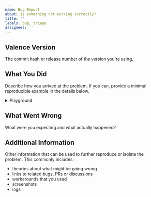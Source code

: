 ```yaml
---
name: Bug Report
about: Is something not working correctly?
title: ''
labels: bug, triage
assignees: ''
---
```


## Valence Version

The commit hash or release number of the version you're using.

## What You Did

Describe how you arrived at the problem. If you can, provide a minimal reproducible example in the details below.

<details>

<summary>Playground</summary>

```rust
PASTE YOUR PLAYGROUND CODE HERE
```

</details>

## What Went Wrong

What were you expecting and what actually happened?

## Additional Information

Other information that can be used to further reproduce or isolate the problem.
This commonly includes:

- theories about what might be going wrong
- links to related bugs, PRs or discussions
- workarounds that you used
- screenshots
- logs
